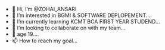 - 👋 Hi, I’m @ZOHAI_ANSARI
- 👀 I’m interested in BGMI & SOFTWARE DEPLOPEMENT....
- 🌱 I’m currently learning KCMT BCA FIRST YEAR STUDEND...
- 💞️ I’m looking to collaborate on with my team...
- 🎂 age 19....
- 📫 How to reach my goal...

<!---
ZOHAIV/ZOHAIV is a ✨ special ✨ repository because its `README.md` (this file) appears on your GitHub profile.
You can click the Preview link to take a look at your changes.
--->
